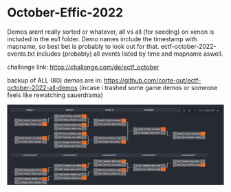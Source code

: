 # October-Effic-2022
Demos arent really sorted or whatever, all vs all (for seeding) on xenon is included in the eu1 folder. Demo names include the timestamp with mapname, so best bet is probably to look out for that. ectf-october-2022-events.txt includes (probably) all events listed by time and mapname aswell.


challonge link: https://challonge.com/de/ectf_october

backup of ALL (80) demos are in: https://github.com/corte-out/ectf-october-2022-all-demos (incase i trashed some game demos or someone feels like rewatching sauerdrama)

![alt text](https://github.com/corte-out/eCTF-october-2022/blob/main/ectf_octo_2022.PNG)


